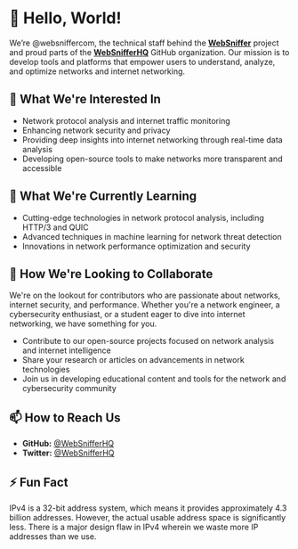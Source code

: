 # 👋 Hello, World!

We’re @websniffercom, the technical staff behind the [**WebSniffer**](https://websniffer.com) project and proud parts of the [**WebSnifferHQ**](https://github.com/WebSnifferHQ) GitHub organization. Our mission is to develop tools and platforms that empower users to understand, analyze, and optimize networks and internet networking.

## 👀 What We're Interested In

- Network protocol analysis and internet traffic monitoring
- Enhancing network security and privacy
- Providing deep insights into internet networking through real-time data analysis
- Developing open-source tools to make networks more transparent and accessible

## 🌱 What We're Currently Learning

- Cutting-edge technologies in network protocol analysis, including HTTP/3 and QUIC
- Advanced techniques in machine learning for network threat detection
- Innovations in network performance optimization and security

## 💞️ How We're Looking to Collaborate

We're on the lookout for contributors who are passionate about networks, internet security, and performance. Whether you're a network engineer, a cybersecurity enthusiast, or a student eager to dive into internet networking, we have something for you.

- Contribute to our open-source projects focused on network analysis and internet intelligence
- Share your research or articles on advancements in network technologies
- Join us in developing educational content and tools for the network and cybersecurity community

## 📫 How to Reach Us

- **GitHub:** [@WebSnifferHQ](https://github.com/WebSnifferHQ)
- **Twitter:** [@WebSnifferHQ](https://twitter.com/WebSnifferHQ)

## ⚡ Fun Fact

IPv4 is a 32-bit address system, which means it provides approximately 4.3 billion addresses. However, the actual usable address space is significantly less. There is a major design flaw in IPv4 wherein we waste more IP addresses than we use.
